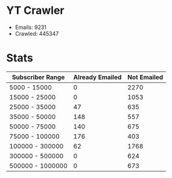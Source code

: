 # YT Crawler
- Emails: 9231
- Crawled: 445347

# Stats
| Subscriber Range  | Already Emailed | Not Emailed |
|-------|-------|-------|
| 5000 - 15000 | 0 | 2270 |
| 15000 - 25000 | 0 | 1053 |
| 25000 - 35000 | 47 | 635 |
| 35000 - 50000 | 148 | 557 |
| 50000 - 75000 | 140 | 675 |
| 75000 - 100000 | 176 | 403 |
| 100000 - 300000 | 62 | 1768 |
| 300000 - 500000 | 0 | 624 |
| 500000 - 1000000 | 0 | 673 |

